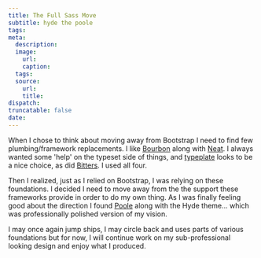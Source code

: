 ```yaml
---
title: The Full Sass Move
subtitle: hyde the poole
tags:
meta:
  description:
  image:
    url:
    caption:
  tags:
  source:
    url:
    title:
dispatch:
truncatable: false
date:
---
```


When I chose to think about moving away from Bootstrap I need to find few plumbing/framework replacements. I like [Bourbon][bourbon] along with [Neat][neat]. I always wanted some 'help' on the typeset side of things, and [typeplate][typeplate] looks to be a nice choice, as did [Bitters][bitters]. I used all four.

Then I realized, just as I relied on Bootstrap, I was relying on these foundations. I decided I need to move away from the the support these frameworks provide in order to do my own thing. As I was finally feeling good about the direction I found [Poole][poole] along with the Hyde theme... which was professionally polished version of my vision.

I may once again jump ships, I may circle back and uses parts of various foundations but for now, I will continue work on my sub-professional looking design and enjoy what I produced.

[bourbon]: http://bourbon.io/
[neat]: http://neat.bourbon.io/
[bitters]: http://bitters.bourbon.io/
[typeplate]: http://typeplate.com/
[poole]: http://getpoole.com/ "A diligent and noble steward for building Jekyll sites."
